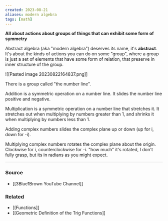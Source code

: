 ```yaml
---
created: 2023-08-21
aliases: modern algebra
tags: [math]
---
```

**All about actions about groups of things that can exhibit some form of symmetry**

Abstract algebra (aka "modern algebra") deserves its name, it's **abstract**. It's about the kinds of actions you can do on some "group", where a group is just a set of elements that have some form of relation, that preserve in inner structure of the group.

![[Pasted image 20230822164837.png]]

There is a group called "the number line". 

Addition is a symmetric operation on a number line. It slides the number line positive and negative.

Multiplication is a symmetric operation on a number line that stretches it. It stretches out when multiplying by numbers greater than 1, and shrinks it when multiplying by numbers less than 1.

Adding complex numbers slides the complex plane up or down (up for i, down for -i). 

Multiplying complex numbers rotates the complex plane about the origin. Clockwise for i, counterclockwise for -i. "how much" it's rotated, I don't fully grasp, but its in radians as you might expect.

---
### Source
- [[3Blue1Brown YouTube Channel]]

### Related
- [[Functions]]
- [[Geometric Definition of the Trig Functions]]
 
